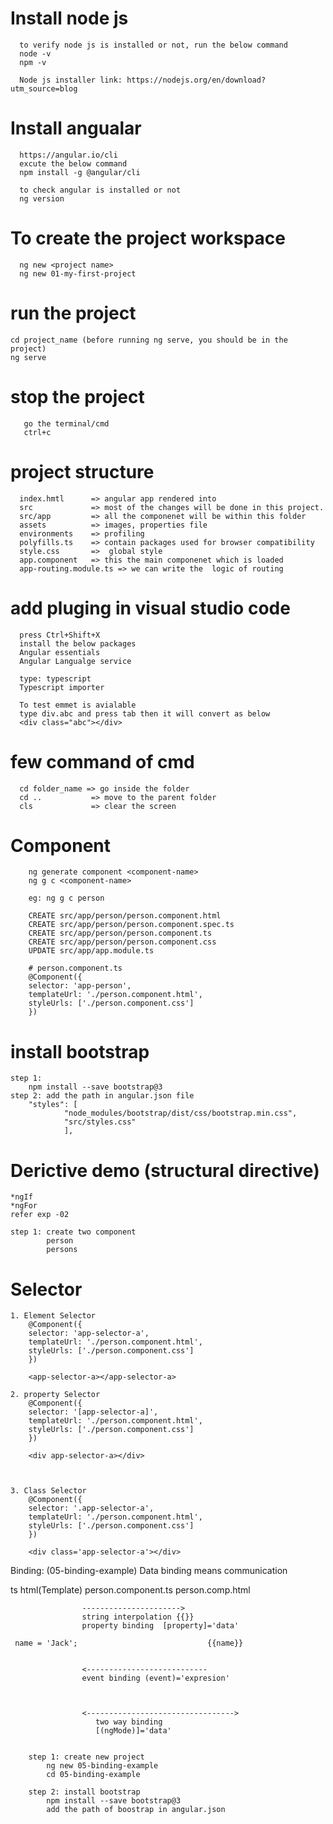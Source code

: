 # Install node js
	  to verify node js is installed or not, run the below command
	  node -v
	  npm -v

	  Node js installer link: https://nodejs.org/en/download?utm_source=blog

# Install angualar
	  https://angular.io/cli
	  excute the below command
	  npm install -g @angular/cli

	  to check angular is installed or not
	  ng version

# To create the project workspace
	  ng new <project name>
	  ng new 01-my-first-project

# run the project
    cd project_name (before running ng serve, you should be in the project)
  	ng serve

# stop the project
	   go the terminal/cmd
	   ctrl+c

# project structure
	  index.hmtl      => angular app rendered into
	  src             => most of the changes will be done in this project.
	  src/app         => all the componenet will be within this folder
	  assets          => images, properties file
	  environments    => profiling
	  polyfills.ts    => contain packages used for browser compatibility
	  style.css       =>  global style
	  app.component   => this the main componenet which is loaded
	  app-routing.module.ts => we can write the  logic of routing



# add pluging in visual studio code
	  press Ctrl+Shift+X
	  install the below packages
	  Angular essentials
	  Angular Langualge service

	  type: typescript
	  Typescript importer

	  To test emmet is avialable
	  type div.abc and press tab then it will convert as below
	  <div class="abc"></div>


# few command of cmd
	  cd folder_name => go inside the folder
	  cd ..           => move to the parent folder
	  cls             => clear the screen
  

 
# Component
		ng generate component <component-name>
		ng g c <component-name>

		eg: ng g c person

		CREATE src/app/person/person.component.html 
		CREATE src/app/person/person.component.spec.ts
		CREATE src/app/person/person.component.ts
		CREATE src/app/person/person.component.css
		UPDATE src/app/app.module.ts

		# person.component.ts
		@Component({
		selector: 'app-person',
		templateUrl: './person.component.html',
		styleUrls: ['./person.component.css']
		})


# install bootstrap
    step 1:
		npm install --save bootstrap@3
	step 2: add the path in angular.json file
		"styles": [
				"node_modules/bootstrap/dist/css/bootstrap.min.css",
				"src/styles.css"
				],


# Derictive demo  (structural directive)
    *ngIf
	*ngFor
 	refer exp -02

	step 1: create two component
			person
			persons


# Selector
	1. Element Selector
		@Component({
		selector: 'app-selector-a',
		templateUrl: './person.component.html',
		styleUrls: ['./person.component.css']
		})

		<app-selector-a></app-selector-a>

	2. property Selector
		@Component({
		selector: '[app-selector-a]',
		templateUrl: './person.component.html',
		styleUrls: ['./person.component.css']
		})

		<div app-selector-a></div>

		
	
	3. Class Selector
		@Component({
		selector: '.app-selector-a',
		templateUrl: './person.component.html',
		styleUrls: ['./person.component.css']
		})

		<div class='app-selector-a'></div>



Binding: (05-binding-example)
   Data binding means communication

   ts										html(Template)
   person.component.ts						person.comp.html	
								
                    ---------------------->	
					string interpolation {{}}
					property binding  [property]='data'
	
     name = 'Jack';								{{name}}


	                <--------------------------- 
					event binding (event)='expresion'



					<--------------------------------->
					   two way binding
					   [(ngMode)]='data'                  


		step 1: create new project
			ng new 05-binding-example
			cd 05-binding-example

		step 2: install bootstrap
		    npm install --save bootstrap@3
			add the path of boostrap in angular.json